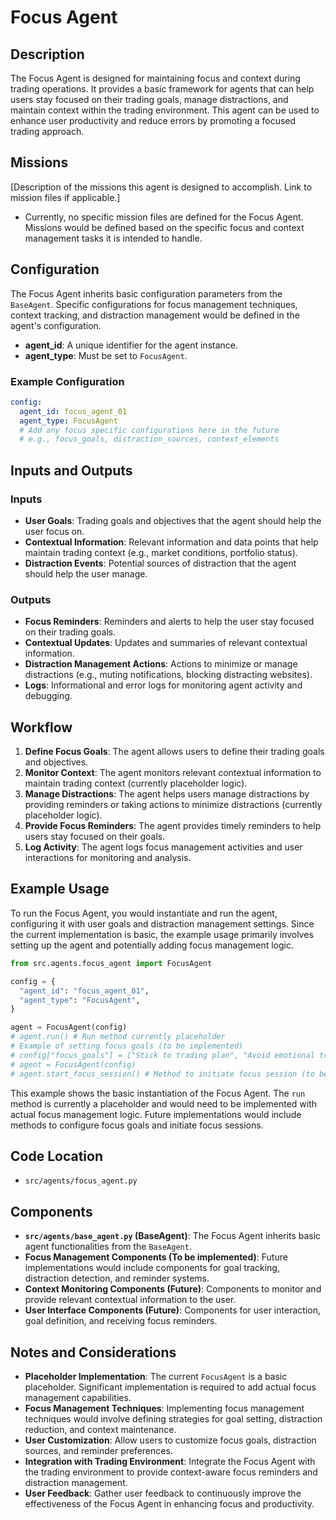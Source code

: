 # Focus Agent

## Description

The Focus Agent is designed for maintaining focus and context during trading operations. It provides a basic framework for agents that can help users stay focused on their trading goals, manage distractions, and maintain context within the trading environment. This agent can be used to enhance user productivity and reduce errors by promoting a focused trading approach.

## Missions

[Description of the missions this agent is designed to accomplish. Link to mission files if applicable.]
- Currently, no specific mission files are defined for the Focus Agent. Missions would be defined based on the specific focus and context management tasks it is intended to handle.

## Configuration

The Focus Agent inherits basic configuration parameters from the `BaseAgent`. Specific configurations for focus management techniques, context tracking, and distraction management would be defined in the agent's configuration.

-   **agent_id**: A unique identifier for the agent instance.
-   **agent_type**: Must be set to `FocusAgent`.

### Example Configuration

```yaml
config:
  agent_id: focus_agent_01
  agent_type: FocusAgent
  # Add any focus specific configurations here in the future
  # e.g., focus_goals, distraction_sources, context_elements
```

## Inputs and Outputs

### Inputs

-   **User Goals**:  Trading goals and objectives that the agent should help the user focus on.
-   **Contextual Information**:  Relevant information and data points that help maintain trading context (e.g., market conditions, portfolio status).
-   **Distraction Events**:  Potential sources of distraction that the agent should help the user manage.

### Outputs

-   **Focus Reminders**:  Reminders and alerts to help the user stay focused on their trading goals.
-   **Contextual Updates**:  Updates and summaries of relevant contextual information.
-   **Distraction Management Actions**: Actions to minimize or manage distractions (e.g., muting notifications, blocking distracting websites).
-   **Logs**: Informational and error logs for monitoring agent activity and debugging.

## Workflow

1.  **Define Focus Goals**: The agent allows users to define their trading goals and objectives.
2.  **Monitor Context**: The agent monitors relevant contextual information to maintain trading context (currently placeholder logic).
3.  **Manage Distractions**: The agent helps users manage distractions by providing reminders or taking actions to minimize distractions (currently placeholder logic).
4.  **Provide Focus Reminders**: The agent provides timely reminders to help users stay focused on their goals.
5.  **Log Activity**: The agent logs focus management activities and user interactions for monitoring and analysis.

## Example Usage

To run the Focus Agent, you would instantiate and run the agent, configuring it with user goals and distraction management settings. Since the current implementation is basic, the example usage primarily involves setting up the agent and potentially adding focus management logic.

```python
from src.agents.focus_agent import FocusAgent

config = {
  "agent_id": "focus_agent_01",
  "agent_type": "FocusAgent",
}

agent = FocusAgent(config)
# agent.run() # Run method currently placeholder
# Example of setting focus goals (to be implemented)
# config["focus_goals"] = ["Stick to trading plan", "Avoid emotional trading"]
# agent = FocusAgent(config)
# agent.start_focus_session() # Method to initiate focus session (to be implemented)
```

This example shows the basic instantiation of the Focus Agent. The `run` method is currently a placeholder and would need to be implemented with actual focus management logic. Future implementations would include methods to configure focus goals and initiate focus sessions.

## Code Location

-   `src/agents/focus_agent.py`

## Components

-   **`src/agents/base_agent.py` (BaseAgent)**: The Focus Agent inherits basic agent functionalities from the `BaseAgent`.
-   **Focus Management Components (To be implemented)**: Future implementations would include components for goal tracking, distraction detection, and reminder systems.
-   **Context Monitoring Components (Future)**: Components to monitor and provide relevant contextual information to the user.
-   **User Interface Components (Future)**: Components for user interaction, goal definition, and receiving focus reminders.

## Notes and Considerations

-   **Placeholder Implementation**: The current `FocusAgent` is a basic placeholder. Significant implementation is required to add actual focus management capabilities.
-   **Focus Management Techniques**:  Implementing focus management techniques would involve defining strategies for goal setting, distraction reduction, and context maintenance.
-   **User Customization**:  Allow users to customize focus goals, distraction sources, and reminder preferences.
-   **Integration with Trading Environment**:  Integrate the Focus Agent with the trading environment to provide context-aware focus reminders and distraction management.
-   **User Feedback**:  Gather user feedback to continuously improve the effectiveness of the Focus Agent in enhancing focus and productivity.